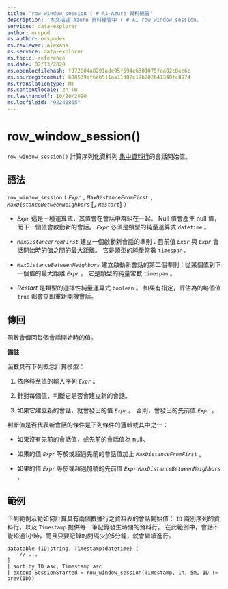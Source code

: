 ```yaml
---
title: 'row_window_session ( # A1-Azure 資料總管'
description: '本文描述 Azure 資料總管中 ( # A1 row_window_session。'
services: data-explorer
author: orspod
ms.author: orspodek
ms.reviewer: alexans
ms.service: data-explorer
ms.topic: reference
ms.date: 02/13/2020
ms.openlocfilehash: f872004a8291adc95f594c6301075faa02c8ec6c
ms.sourcegitcommit: 608539af6ab511aa11d82c17b782641340fc8974
ms.translationtype: MT
ms.contentlocale: zh-TW
ms.lasthandoff: 10/20/2020
ms.locfileid: "92242865"
---
```

# <a name="row_window_session"></a>row_window_session()

`row_window_session()` 計算序列化資料列 [集中資料行](./windowsfunctions.md#serialized-row-set)的會話開始值。

## <a name="syntax"></a>語法

`row_window_session` `(` *`Expr`* `,` *`MaxDistanceFromFirst`* `,` *`MaxDistanceBetweenNeighbors`* [`,` *`Restart`*] `)`

* *`Expr`* 這是一種運算式，其值會在會話中群組在一起。
  Null 值會產生 null 值，而下一個值會啟動新的會話。
  *`Expr`* 必須是類型的純量運算式 `datetime` 。

* *`MaxDistanceFromFirst`* 建立一個啟動新會話的準則：目前值 *`Expr`* 與 *`Expr`* 會話開始時的值之間的最大距離。
  它是類型的純量常數 `timespan` 。

* *`MaxDistanceBetweenNeighbors`* 建立啟動新會話的第二個準則：從某個值到下一個值的最大距離 *`Expr`* 。
  它是類型的純量常數 `timespan` 。

* *Restart* 是類型的選擇性純量運算式 `boolean` 。 如果有指定，評估為的每個值 `true` 都會立即重新開機會話。

## <a name="returns"></a>傳回

函數會傳回每個會話開始時的值。

**備註**

函數具有下列概念計算模型：

1. 依序移至值的輸入序列 *`Expr`* 。

1. 針對每個值，判斷它是否會建立新的會話。

1. 如果它建立新的會話，就會發出的值 *`Expr`* 。 否則，會發出的先前值 *`Expr`* 。

判斷值是否代表新會話的條件是下列條件的邏輯或其中之一：

* 如果沒有先前的會話值，或先前的會話值為 null。

* 如果的值 *`Expr`* 等於或超過先前的會話值加上 *`MaxDistanceFromFirst`* 。

* 如果的值 *`Expr`* 等於或超過加號的先前值 *`Expr`* *`MaxDistanceBetweenNeighbors`* 。

## <a name="examples"></a>範例

下列範例示範如何計算具有兩個數據行之資料表的會話開始值： `ID` 識別序列的資料行，以及 `Timestamp` 提供每一筆記錄發生時間的資料行。 在此範例中，會話不能超過1小時，而且只要記錄的間隔少於5分鐘，就會繼續進行。

```kusto
datatable (ID:string, Timestamp:datetime) [
    // ...
]
| sort by ID asc, Timestamp asc
| extend SessionStarted = row_window_session(Timestamp, 1h, 5m, ID != prev(ID))
```